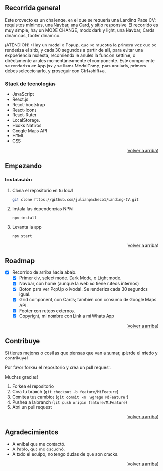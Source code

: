
## Recorrida general
Este proyecto es un challenge, en el que se requería una Landing Page CV; requisitos mínimos, una Navbar, una Card, y sitio responsive.
El recorrido es muy simple, hay un MODE CHANGE, modo dark y light, una Navbar, Cards dinámicas, footer dinamico. 

¡ATENCION! : Hay un modal o Popup, que se muestra la primera vez que se renderiza el sitio, y cada 30 segundos a partir de allí, para evitar una expperiencia molesta, recomiendo le anules la funcion settime, o diréctamente anules momentáneamente el componente. 
Este componente se renderiza en App.jsx y se llama ModalComp, para anularlo, primero debes seleccionarlo, y proseguir con Ctrl+shift+a.


### Stack de tecnologías

- JavaScript
- React.js
- React-bootstrap
- React-Icons
- React-Ruter
- LocalStorage.
- Hooks Nativos
- Google Maps API
- HTML
- CSS



<p align="right">(<a href="#readme-top">volver a arriba</a>)</p>

<!-- GETTING STARTED -->

## Empezando


### Instalación

1. Clona el repositorio en tu local
   ```sh
   git clone https://github.com/julianpacheco1/Landing-CV.git
   ```
2. Instala las dependencias NPM
   ```sh
   npm install
   ```
3. Levanta la app
   ```sh
   npm start
   ```

<p align="right">(<a href="#readme-top">volver a arriba</a>)</p>

<!-- API  -->

## Roadmap

- [x] Recorrido de arriba hacia abajo.
  - [x] Primer div, select mode. Dark Mode, o Light mode.
  - [x] Navbar, con home (aunque la web no tiene ruteos internos)
  - [x] Boton para ver PopUp o Modal. Se renderiza cada 30 segundos igual.
  - [x] Grid component, con Cards; tambien con consumo de Google Maps API.
  - [x] Footer con ruteos externos.
  - [x] Copyright, mi nombre con Link a mi Whats App

<p align="right">(<a href="#readme-top">volver a arriba</a>)</p>

<!-- CONTRIBUTING -->

## Contribuye

<p>Si tienes mejoras o cosillas que piensas que van a sumar, ¡pierde el miedo y contribuye!</p>
<p>Por favor forkea el repositorio y crea un pull request.</p>
<p>Muchas gracias!</p>

1. Forkea el repositorio
2. Crea tu branch (`git checkout -b feature/MiFeature`)
3. Comitea tus cambios (`git commit -m 'Agrego MiFeature'`)
4. Pushea a la branch (`git push origin feature/MiFeature`)
5. Abri un pull request


<p align="right">(<a href="#readme-top">volver a arriba</a>)</p>

<!-- ACKNOWLEDGMENTS -->

## Agradecimientos

- A Anibal que me contactó.
- A Pablo, que me escuchó.
- A todo el equipo, no tengo dudas de que son cracks.

<p align="right">(<a href="#readme-top">volver a arriba</a>)</p>
